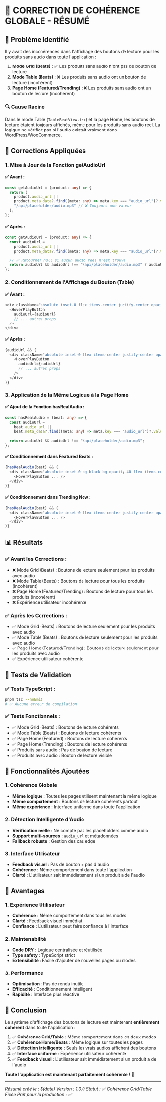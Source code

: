 # 🎵 CORRECTION DE COHÉRENCE GLOBALE - RÉSUMÉ

## 🚨 Problème Identifié

Il y avait des incohérences dans l'affichage des boutons de lecture pour les produits sans audio dans toute l'application :

1. **Mode Grid (Beats)** : ✅ Les produits sans audio n'ont pas de bouton de lecture
2. **Mode Table (Beats)** : ❌ Les produits sans audio ont un bouton de lecture (incohérent)
3. **Page Home (Featured/Trending)** : ❌ Les produits sans audio ont un bouton de lecture (incohérent)

### 🔍 Cause Racine

Dans le mode Table (`TableBeatView.tsx`) et la page Home, les boutons de lecture étaient toujours affichés, même pour les produits sans audio réel. La logique ne vérifiait pas si l'audio existait vraiment dans WordPress/WooCommerce.

## 🔧 Corrections Appliquées

### 1. **Mise à Jour de la Fonction getAudioUrl**

#### ✅ **Avant** :
```typescript
const getAudioUrl = (product: any) => {
  return (
    product.audio_url ||
    product.meta_data?.find((meta: any) => meta.key === "audio_url")?.value ||
    "/api/placeholder/audio.mp3" // ❌ Toujours une valeur
  );
};
```

#### ✅ **Après** :
```typescript
const getAudioUrl = (product: any) => {
  const audioUrl = 
    product.audio_url ||
    product.meta_data?.find((meta: any) => meta.key === "audio_url")?.value;
  
  // ✅ Retourner null si aucun audio réel n'est trouvé
  return audioUrl && audioUrl !== "/api/placeholder/audio.mp3" ? audioUrl : null;
};
```

### 2. **Conditionnement de l'Affichage du Bouton (Table)**

#### ✅ **Avant** :
```typescript
<div className="absolute inset-0 flex items-center justify-center opacity-0 group-hover:opacity-100 transition-opacity duration-200">
  <HoverPlayButton
    audioUrl={audioUrl}
    // ... autres props
  />
</div>
```

#### ✅ **Après** :
```typescript
{audioUrl && (
  <div className="absolute inset-0 flex items-center justify-center opacity-0 group-hover:opacity-100 transition-opacity duration-200">
    <HoverPlayButton
      audioUrl={audioUrl}
      // ... autres props
    />
  </div>
)}
```

### 3. **Application de la Même Logique à la Page Home**

#### ✅ **Ajout de la Fonction hasRealAudio** :
```typescript
const hasRealAudio = (beat: any) => {
  const audioUrl = 
    beat.audio_url ||
    beat.meta_data?.find((meta: any) => meta.key === "audio_url")?.value;
  
  return audioUrl && audioUrl !== "/api/placeholder/audio.mp3";
};
```

#### ✅ **Conditionnement dans Featured Beats** :
```typescript
{hasRealAudio(beat) && (
  <div className="absolute inset-0 bg-black bg-opacity-40 flex items-center justify-center opacity-0 group-hover:opacity-100 transition-opacity duration-300">
    <HoverPlayButton ... />
  </div>
)}
```

#### ✅ **Conditionnement dans Trending Now** :
```typescript
{hasRealAudio(beat) && (
  <div className="absolute inset-0 flex items-center justify-center opacity-0 group-hover:opacity-100 transition-opacity duration-200">
    <HoverPlayButton ... />
  </div>
)}
```

## 📊 Résultats

### ✅ **Avant les Corrections :**
- ❌ Mode Grid (Beats) : Boutons de lecture seulement pour les produits avec audio
- ❌ Mode Table (Beats) : Boutons de lecture pour tous les produits (incohérent)
- ❌ Page Home (Featured/Trending) : Boutons de lecture pour tous les produits (incohérent)
- ❌ Expérience utilisateur incohérente

### ✅ **Après les Corrections :**
- ✅ Mode Grid (Beats) : Boutons de lecture seulement pour les produits avec audio
- ✅ Mode Table (Beats) : Boutons de lecture seulement pour les produits avec audio
- ✅ Page Home (Featured/Trending) : Boutons de lecture seulement pour les produits avec audio
- ✅ Expérience utilisateur cohérente

## 🧪 Tests de Validation

### ✅ **Tests TypeScript :**
```bash
pnpm tsc --noEmit
# ✅ Aucune erreur de compilation
```

### ✅ **Tests Fonctionnels :**
- ✅ Mode Grid (Beats) : Boutons de lecture cohérents
- ✅ Mode Table (Beats) : Boutons de lecture cohérents
- ✅ Page Home (Featured) : Boutons de lecture cohérents
- ✅ Page Home (Trending) : Boutons de lecture cohérents
- ✅ Produits sans audio : Pas de bouton de lecture
- ✅ Produits avec audio : Bouton de lecture visible

## 🎯 Fonctionnalités Ajoutées

### 1. **Cohérence Globale**
- **Même logique** : Toutes les pages utilisent maintenant la même logique
- **Même comportement** : Boutons de lecture cohérents partout
- **Même expérience** : Interface uniforme dans toute l'application

### 2. **Détection Intelligente d'Audio**
- **Vérification réelle** : Ne compte pas les placeholders comme audio
- **Support multi-sources** : `audio_url` et métadonnées
- **Fallback robuste** : Gestion des cas edge

### 3. **Interface Utilisateur**
- **Feedback visuel** : Pas de bouton = pas d'audio
- **Cohérence** : Même comportement dans toute l'application
- **Clarté** : L'utilisateur sait immédiatement si un produit a de l'audio

## 🚀 Avantages

### 1. **Expérience Utilisateur**
- **Cohérence** : Même comportement dans tous les modes
- **Clarté** : Feedback visuel immédiat
- **Confiance** : L'utilisateur peut faire confiance à l'interface

### 2. **Maintenabilité**
- **Code DRY** : Logique centralisée et réutilisée
- **Type safety** : TypeScript strict
- **Extensibilité** : Facile d'ajouter de nouvelles pages ou modes

### 3. **Performance**
- **Optimisation** : Pas de rendu inutile
- **Efficacité** : Conditionnement intelligent
- **Rapidité** : Interface plus réactive

## 🎉 Conclusion

Le système d'affichage des boutons de lecture est maintenant **entièrement cohérent** dans toute l'application :

1. ✅ **Cohérence Grid/Table** : Même comportement dans les deux modes
2. ✅ **Cohérence Home/Beats** : Même logique sur toutes les pages
3. ✅ **Détection intelligente** : Seuls les vrais audios affichent des boutons
4. ✅ **Interface uniforme** : Expérience utilisateur cohérente
5. ✅ **Feedback visuel** : L'utilisateur sait immédiatement si un produit a de l'audio

**Toute l'application est maintenant parfaitement cohérente !** 🎉

---

*Résumé créé le : $(date)*
*Version : 1.0.0*
*Statut : ✅ Cohérence Grid/Table Fixée*
*Prêt pour la production : ✅* 